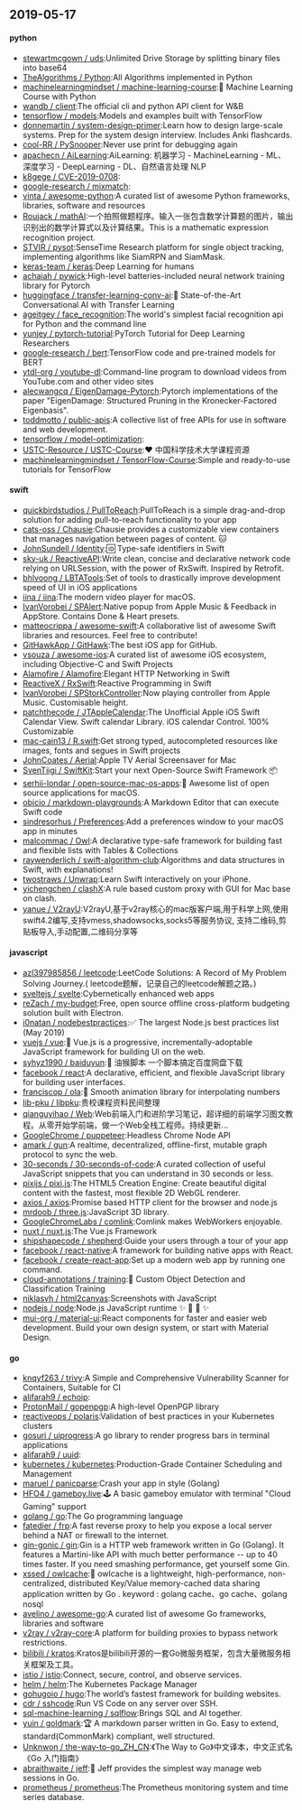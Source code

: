 ## 2019-05-17

#### python
* [stewartmcgown / uds](https://github.com/stewartmcgown/uds):Unlimited Drive Storage by splitting binary files into base64
* [TheAlgorithms / Python](https://github.com/TheAlgorithms/Python):All Algorithms implemented in Python
* [machinelearningmindset / machine-learning-course](https://github.com/machinelearningmindset/machine-learning-course):💬
Machine Learning Course with Python
* [wandb / client](https://github.com/wandb/client):The official cli and python API client for W&B
* [tensorflow / models](https://github.com/tensorflow/models):Models and examples built with TensorFlow
* [donnemartin / system-design-primer](https://github.com/donnemartin/system-design-primer):Learn how to design large-scale systems. Prep for the system design interview. Includes Anki flashcards.
* [cool-RR / PySnooper](https://github.com/cool-RR/PySnooper):Never use print for debugging again
* [apachecn / AiLearning](https://github.com/apachecn/AiLearning):AiLearning: 机器学习 - MachineLearning - ML、深度学习 - DeepLearning - DL、自然语言处理 NLP
* [k8gege / CVE-2019-0708](https://github.com/k8gege/CVE-2019-0708):
* [google-research / mixmatch](https://github.com/google-research/mixmatch):
* [vinta / awesome-python](https://github.com/vinta/awesome-python):A curated list of awesome Python frameworks, libraries, software and resources
* [Roujack / mathAI](https://github.com/Roujack/mathAI):一个拍照做题程序。输入一张包含数学计算题的图片，输出识别出的数学计算式以及计算结果。This is a mathematic expression recognition project.
* [STVIR / pysot](https://github.com/STVIR/pysot):SenseTime Research platform for single object tracking, implementing algorithms like SiamRPN and SiamMask.
* [keras-team / keras](https://github.com/keras-team/keras):Deep Learning for humans
* [achaiah / pywick](https://github.com/achaiah/pywick):High-level batteries-included neural network training library for Pytorch
* [huggingface / transfer-learning-conv-ai](https://github.com/huggingface/transfer-learning-conv-ai):🦄
State-of-the-Art Conversational AI with Transfer Learning
* [ageitgey / face_recognition](https://github.com/ageitgey/face_recognition):The world's simplest facial recognition api for Python and the command line
* [yunjey / pytorch-tutorial](https://github.com/yunjey/pytorch-tutorial):PyTorch Tutorial for Deep Learning Researchers
* [google-research / bert](https://github.com/google-research/bert):TensorFlow code and pre-trained models for BERT
* [ytdl-org / youtube-dl](https://github.com/ytdl-org/youtube-dl):Command-line program to download videos from YouTube.com and other video sites
* [alecwangcq / EigenDamage-Pytorch](https://github.com/alecwangcq/EigenDamage-Pytorch):Pytorch implementations of the paper "EigenDamage: Structured Pruning in the Kronecker-Factored Eigenbasis".
* [toddmotto / public-apis](https://github.com/toddmotto/public-apis):A collective list of free APIs for use in software and web development.
* [tensorflow / model-optimization](https://github.com/tensorflow/model-optimization):
* [USTC-Resource / USTC-Course](https://github.com/USTC-Resource/USTC-Course):❤️
中国科学技术大学课程资源
* [machinelearningmindset / TensorFlow-Course](https://github.com/machinelearningmindset/TensorFlow-Course):Simple and ready-to-use tutorials for TensorFlow

#### swift
* [quickbirdstudios / PullToReach](https://github.com/quickbirdstudios/PullToReach):PullToReach is a simple drag-and-drop solution for adding pull-to-reach functionality to your app
* [cats-oss / Chausie](https://github.com/cats-oss/Chausie):Chausie provides a customizable view containers that manages navigation between pages of content.
🐱
* [JohnSundell / Identity](https://github.com/JohnSundell/Identity):🆔
Type-safe identifiers in Swift
* [sky-uk / ReactiveAPI](https://github.com/sky-uk/ReactiveAPI):Write clean, concise and declarative network code relying on URLSession, with the power of RxSwift. Inspired by Retrofit.
* [bhlvoong / LBTATools](https://github.com/bhlvoong/LBTATools):Set of tools to drastically improve development speed of UI in iOS applications
* [iina / iina](https://github.com/iina/iina):The modern video player for macOS.
* [IvanVorobei / SPAlert](https://github.com/IvanVorobei/SPAlert):Native popup from Apple Music & Feedback in AppStore. Contains Done & Heart presets.
* [matteocrippa / awesome-swift](https://github.com/matteocrippa/awesome-swift):A collaborative list of awesome Swift libraries and resources. Feel free to contribute!
* [GitHawkApp / GitHawk](https://github.com/GitHawkApp/GitHawk):The best iOS app for GitHub.
* [vsouza / awesome-ios](https://github.com/vsouza/awesome-ios):A curated list of awesome iOS ecosystem, including Objective-C and Swift Projects
* [Alamofire / Alamofire](https://github.com/Alamofire/Alamofire):Elegant HTTP Networking in Swift
* [ReactiveX / RxSwift](https://github.com/ReactiveX/RxSwift):Reactive Programming in Swift
* [IvanVorobei / SPStorkController](https://github.com/IvanVorobei/SPStorkController):Now playing controller from Apple Music. Customisable height.
* [patchthecode / JTAppleCalendar](https://github.com/patchthecode/JTAppleCalendar):The Unofficial Apple iOS Swift Calendar View. Swift calendar Library. iOS calendar Control. 100% Customizable
* [mac-cain13 / R.swift](https://github.com/mac-cain13/R.swift):Get strong typed, autocompleted resources like images, fonts and segues in Swift projects
* [JohnCoates / Aerial](https://github.com/JohnCoates/Aerial):Apple TV Aerial Screensaver for Mac
* [SvenTiigi / SwiftKit](https://github.com/SvenTiigi/SwiftKit):Start your next Open-Source Swift Framework
📦
* [serhii-londar / open-source-mac-os-apps](https://github.com/serhii-londar/open-source-mac-os-apps):🚀
Awesome list of open source applications for macOS.
* [objcio / markdown-playgrounds](https://github.com/objcio/markdown-playgrounds):A Markdown Editor that can execute Swift code
* [sindresorhus / Preferences](https://github.com/sindresorhus/Preferences):Add a preferences window to your macOS app in minutes
* [malcommac / Owl](https://github.com/malcommac/Owl):A declarative type-safe framework for building fast and flexible lists with Tables & Collections
* [raywenderlich / swift-algorithm-club](https://github.com/raywenderlich/swift-algorithm-club):Algorithms and data structures in Swift, with explanations!
* [twostraws / Unwrap](https://github.com/twostraws/Unwrap):Learn Swift interactively on your iPhone.
* [yichengchen / clashX](https://github.com/yichengchen/clashX):A rule based custom proxy with GUI for Mac base on clash.
* [yanue / V2rayU](https://github.com/yanue/V2rayU):V2rayU,基于v2ray核心的mac版客户端,用于科学上网,使用swift4.2编写,支持vmess,shadowsocks,socks5等服务协议, 支持二维码,剪贴板导入,手动配置,二维码分享等

#### javascript
* [azl397985856 / leetcode](https://github.com/azl397985856/leetcode):LeetCode Solutions: A Record of My Problem Solving Journey.( leetcode题解，记录自己的leetcode解题之路。)
* [sveltejs / svelte](https://github.com/sveltejs/svelte):Cybernetically enhanced web apps
* [reZach / my-budget](https://github.com/reZach/my-budget):Free, open source offline cross-platform budgeting solution built with Electron.
* [i0natan / nodebestpractices](https://github.com/i0natan/nodebestpractices):✅
The largest Node.js best practices list (May 2019)
* [vuejs / vue](https://github.com/vuejs/vue):🖖
Vue.js is a progressive, incrementally-adoptable JavaScript framework for building UI on the web.
* [syhyz1990 / baiduyun](https://github.com/syhyz1990/baiduyun):🖖
油猴脚本 一个脚本搞定百度网盘下载
* [facebook / react](https://github.com/facebook/react):A declarative, efficient, and flexible JavaScript library for building user interfaces.
* [franciscop / ola](https://github.com/franciscop/ola):🌊
Smooth animation library for interpolating numbers
* [lib-pku / libpku](https://github.com/lib-pku/libpku):贵校课程资料民间整理
* [qianguyihao / Web](https://github.com/qianguyihao/Web):Web前端入门和进阶学习笔记，超详细的前端学习图文教程。从零开始学前端，做一个Web全栈工程师。持续更新...
* [GoogleChrome / puppeteer](https://github.com/GoogleChrome/puppeteer):Headless Chrome Node API
* [amark / gun](https://github.com/amark/gun):A realtime, decentralized, offline-first, mutable graph protocol to sync the web.
* [30-seconds / 30-seconds-of-code](https://github.com/30-seconds/30-seconds-of-code):A curated collection of useful JavaScript snippets that you can understand in 30 seconds or less.
* [pixijs / pixi.js](https://github.com/pixijs/pixi.js):The HTML5 Creation Engine: Create beautiful digital content with the fastest, most flexible 2D WebGL renderer.
* [axios / axios](https://github.com/axios/axios):Promise based HTTP client for the browser and node.js
* [mrdoob / three.js](https://github.com/mrdoob/three.js):JavaScript 3D library.
* [GoogleChromeLabs / comlink](https://github.com/GoogleChromeLabs/comlink):Comlink makes WebWorkers enjoyable.
* [nuxt / nuxt.js](https://github.com/nuxt/nuxt.js):The Vue.js Framework
* [shipshapecode / shepherd](https://github.com/shipshapecode/shepherd):Guide your users through a tour of your app
* [facebook / react-native](https://github.com/facebook/react-native):A framework for building native apps with React.
* [facebook / create-react-app](https://github.com/facebook/create-react-app):Set up a modern web app by running one command.
* [cloud-annotations / training](https://github.com/cloud-annotations/training):🐝
Custom Object Detection and Classification Training
* [niklasvh / html2canvas](https://github.com/niklasvh/html2canvas):Screenshots with JavaScript
* [nodejs / node](https://github.com/nodejs/node):Node.js JavaScript runtime
✨
🐢
🚀
✨
* [mui-org / material-ui](https://github.com/mui-org/material-ui):React components for faster and easier web development. Build your own design system, or start with Material Design.

#### go
* [knqyf263 / trivy](https://github.com/knqyf263/trivy):A Simple and Comprehensive Vulnerability Scanner for Containers, Suitable for CI
* [alifarah9 / echoip](https://github.com/alifarah9/echoip):
* [ProtonMail / gopenpgp](https://github.com/ProtonMail/gopenpgp):A high-level OpenPGP library
* [reactiveops / polaris](https://github.com/reactiveops/polaris):Validation of best practices in your Kubernetes clusters
* [gosuri / uiprogress](https://github.com/gosuri/uiprogress):A go library to render progress bars in terminal applications
* [alifarah9 / uuid](https://github.com/alifarah9/uuid):
* [kubernetes / kubernetes](https://github.com/kubernetes/kubernetes):Production-Grade Container Scheduling and Management
* [maruel / panicparse](https://github.com/maruel/panicparse):Crash your app in style (Golang)
* [HFO4 / gameboy.live](https://github.com/HFO4/gameboy.live):🕹️
A basic gameboy emulator with terminal "Cloud Gaming" support
* [golang / go](https://github.com/golang/go):The Go programming language
* [fatedier / frp](https://github.com/fatedier/frp):A fast reverse proxy to help you expose a local server behind a NAT or firewall to the internet.
* [gin-gonic / gin](https://github.com/gin-gonic/gin):Gin is a HTTP web framework written in Go (Golang). It features a Martini-like API with much better performance -- up to 40 times faster. If you need smashing performance, get yourself some Gin.
* [xssed / owlcache](https://github.com/xssed/owlcache):🦉
owlcache is a lightweight, high-performance, non-centralized, distributed Key/Value memory-cached data sharing application written by Go . keyword : golang cache、go cache、golang nosql
* [avelino / awesome-go](https://github.com/avelino/awesome-go):A curated list of awesome Go frameworks, libraries and software
* [v2ray / v2ray-core](https://github.com/v2ray/v2ray-core):A platform for building proxies to bypass network restrictions.
* [bilibili / kratos](https://github.com/bilibili/kratos):Kratos是bilibili开源的一套Go微服务框架，包含大量微服务相关框架及工具。
* [istio / istio](https://github.com/istio/istio):Connect, secure, control, and observe services.
* [helm / helm](https://github.com/helm/helm):The Kubernetes Package Manager
* [gohugoio / hugo](https://github.com/gohugoio/hugo):The world’s fastest framework for building websites.
* [cdr / sshcode](https://github.com/cdr/sshcode):Run VS Code on any server over SSH.
* [sql-machine-learning / sqlflow](https://github.com/sql-machine-learning/sqlflow):Brings SQL and AI together.
* [yuin / goldmark](https://github.com/yuin/goldmark):🏆
A markdown parser written in Go. Easy to extend, standard(CommonMark) compliant, well structured.
* [Unknwon / the-way-to-go_ZH_CN](https://github.com/Unknwon/the-way-to-go_ZH_CN):《The Way to Go》中文译本，中文正式名《Go 入门指南》
* [abraithwaite / jeff](https://github.com/abraithwaite/jeff):🍍
Jeff provides the simplest way manage web sessions in Go.
* [prometheus / prometheus](https://github.com/prometheus/prometheus):The Prometheus monitoring system and time series database.
